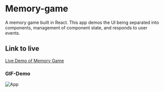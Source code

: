 # Memory-game
A memory game built in React. This app demos the UI being separated into components, management of component state, and responds to user events.

## <a name="live"></a>Link to live
[Live Demo of Memory Game](https://mtgeddes.github.io/memory-game/)

### <a name="demo">GIF-Demo
![App](/public/assets/images/demo.gif)


